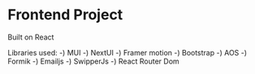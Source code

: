 # Frontend Project

Built on React

Libraries used:
-) MUI
-) NextUI
-) Framer motion
-) Bootstrap
-) AOS 
-) Formik
-) Emailjs
-) SwipperJs
-) React Router Dom
